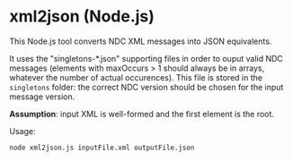 # xml2json (Node.js)

This Node.js tool converts NDC XML messages into JSON equivalents.

It uses the "singletons-\*.json" supporting files in order to ouput valid NDC messages (elements with maxOccurs > 1 should always be in arrays, whatever the number of actual occurences). This file is stored in the `singletons` folder: the correct NDC version should be chosen for the input message version.

**Assumption**: input XML is well-formed and the first element is the root.

Usage:
```
node xml2json.js inputFile.xml outputFile.json
```
